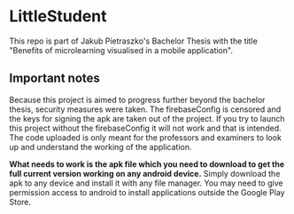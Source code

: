 # LittleStudent
This repo is part of Jakub Pietraszko's Bachelor Thesis with the title "Benefits of microlearning visualised in a mobile application".

## Important notes
Because this project is aimed to progress further beyond the bachelor thesis, security measures were taken. The firebaseConfig is censored and the keys for signing the apk are taken out of the project. If you try to launch this project without the firebaseConfig it will not work and that is intended. The code uploaded is only meant for the professors and examiners to look up and understand the working of the application.

**What needs to work is the apk file which you need to download to get the full current version working on any android device.**
Simply download the apk to any device and install it with any file manager. You may need to give permission access to android to install applications outside the Google Play Store.